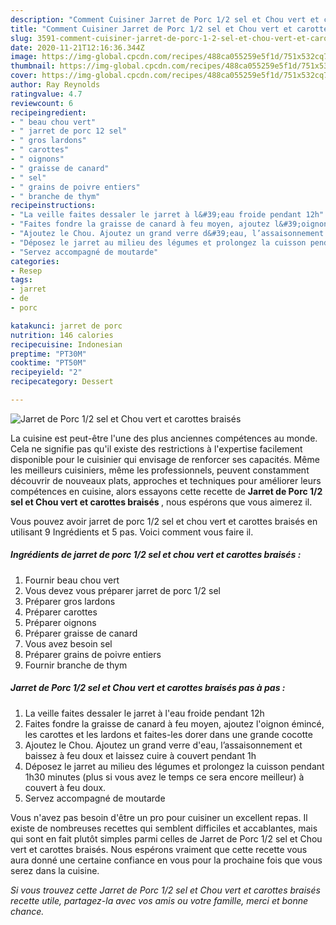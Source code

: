 ```yaml
---
description: "Comment Cuisiner Jarret de Porc 1/2 sel et Chou vert et carottes braisés"
title: "Comment Cuisiner Jarret de Porc 1/2 sel et Chou vert et carottes braisés"
slug: 3591-comment-cuisiner-jarret-de-porc-1-2-sel-et-chou-vert-et-carottes-braises
date: 2020-11-21T12:16:36.344Z
image: https://img-global.cpcdn.com/recipes/488ca055259e5f1d/751x532cq70/jarret-de-porc-12-sel-et-chou-vert-et-carottes-braises-photo-principale-de-la-recette.jpg
thumbnail: https://img-global.cpcdn.com/recipes/488ca055259e5f1d/751x532cq70/jarret-de-porc-12-sel-et-chou-vert-et-carottes-braises-photo-principale-de-la-recette.jpg
cover: https://img-global.cpcdn.com/recipes/488ca055259e5f1d/751x532cq70/jarret-de-porc-12-sel-et-chou-vert-et-carottes-braises-photo-principale-de-la-recette.jpg
author: Ray Reynolds
ratingvalue: 4.7
reviewcount: 6
recipeingredient:
- " beau chou vert"
- " jarret de porc 12 sel"
- " gros lardons"
- " carottes"
- " oignons"
- " graisse de canard"
- " sel"
- " grains de poivre entiers"
- " branche de thym"
recipeinstructions:
- "La veille faites dessaler le jarret à l&#39;eau froide pendant 12h"
- "Faites fondre la graisse de canard à feu moyen, ajoutez l&#39;oignon émincé, les carottes et les lardons et faites-les dorer dans une grande cocotte"
- "Ajoutez le Chou. Ajoutez un grand verre d&#39;eau, l’assaisonnement et baissez à feu doux et laissez cuire à couvert pendant 1h"
- "Déposez le jarret au milieu des légumes et prolongez la cuisson pendant 1h30 minutes (plus si vous avez le temps ce sera encore meilleur) à couvert à feu doux."
- "Servez accompagné de moutarde"
categories:
- Resep
tags:
- jarret
- de
- porc

katakunci: jarret de porc 
nutrition: 146 calories
recipecuisine: Indonesian
preptime: "PT30M"
cooktime: "PT50M"
recipeyield: "2"
recipecategory: Dessert

---
```



![Jarret de Porc 1/2 sel et Chou vert et carottes braisés](https://img-global.cpcdn.com/recipes/488ca055259e5f1d/751x532cq70/jarret-de-porc-12-sel-et-chou-vert-et-carottes-braises-photo-principale-de-la-recette.jpg)

La cuisine est peut-être l'une des plus anciennes compétences au monde. Cela ne signifie pas qu'il existe des restrictions à l'expertise facilement disponible pour le cuisinier qui envisage de renforcer ses capacités. Même les meilleurs cuisiniers, même les professionnels, peuvent constamment découvrir de nouveaux plats, approches et techniques pour améliorer leurs compétences en cuisine, alors essayons cette recette de <strong> Jarret de Porc 1/2 sel et Chou vert et carottes braisés </strong>, nous espérons que vous aimerez il.

<!--inarticleads1-->

Vous pouvez avoir jarret de porc 1/2 sel et chou vert et carottes braisés en utilisant 9 Ingrédients et 5 pas. Voici comment vous faire il.

##### Ingrédients de jarret de porc 1/2 sel et chou vert et carottes braisés :

1. Fournir  beau chou vert
1. Vous devez vous préparer  jarret de porc 1/2 sel
1. Préparer  gros lardons
1. Préparer  carottes
1. Préparer  oignons
1. Préparer  graisse de canard
1. Vous avez besoin  sel
1. Préparer  grains de poivre entiers
1. Fournir  branche de thym




<!--inarticleads2-->

##### Jarret de Porc 1/2 sel et Chou vert et carottes braisés pas à pas :

1. La veille faites dessaler le jarret à l&#39;eau froide pendant 12h
1. Faites fondre la graisse de canard à feu moyen, ajoutez l&#39;oignon émincé, les carottes et les lardons et faites-les dorer dans une grande cocotte
1. Ajoutez le Chou. Ajoutez un grand verre d&#39;eau, l’assaisonnement et baissez à feu doux et laissez cuire à couvert pendant 1h
1. Déposez le jarret au milieu des légumes et prolongez la cuisson pendant 1h30 minutes (plus si vous avez le temps ce sera encore meilleur) à couvert à feu doux.
1. Servez accompagné de moutarde




<!--inarticleads1-->

<p>
Vous n'avez pas besoin d'être un pro pour cuisiner un excellent repas. Il existe de nombreuses recettes qui semblent difficiles et accablantes, mais qui sont en fait plutôt simples parmi celles de Jarret de Porc 1/2 sel et Chou vert et carottes braisés. Nous espérons vraiment que cette recette vous aura donné une certaine confiance en vous pour la prochaine fois que vous serez dans la cuisine.
</p>

<p>
<i>Si vous trouvez cette Jarret de Porc 1/2 sel et Chou vert et carottes braisés recette utile, partagez-la avec vos amis ou votre famille, merci et bonne chance.</i>
</p>
